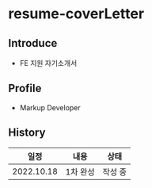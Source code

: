 # resume-coverLetter

## Introduce
  + FE 지원 자기소개서

## Profile
  + Markup Developer

## History
|일정|내용|상태|
|----------|---------|-----|
|2022.10.18|1차 완성|작성 중|
